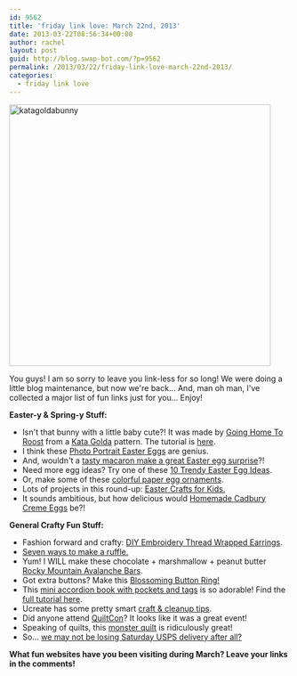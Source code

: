 ```yaml
---
id: 9562
title: 'friday link love: March 22nd, 2013'
date: 2013-03-22T08:56:34+00:00
author: rachel
layout: post
guid: http://blog.swap-bot.com/?p=9562
permalink: /2013/03/22/friday-link-love-march-22nd-2013/
categories:
  - friday link love
---
```

[<img src="http://blog.swap-bot.com/wp-content/uploads/2013/03/katagoldabunny.jpg" alt="katagoldabunny" width="470" height="470" class="alignleft size-full wp-image-9655" />](http://www.goinghometoroost.com/2013/diy-craft-projects/diy-bunny-with-a-baby/)

You guys! I am so sorry to leave you link-less for so long! We were doing a little blog maintenance, but now we're back&#8230; And, man oh man, I've collected a major list of fun links just for you&#8230; Enjoy!

**Easter-y & Spring-y Stuff:**

  * Isn't that bunny with a little baby cute?! It was made by [Going Home To Roost](http://www.goinghometoroost.com/2013/diy-craft-projects/diy-bunny-with-a-baby/) from a [Kata Golda](http://www.etsy.com/listing/124152659/bunny-with-baby) pattern. The tutorial is [here](http://www.goinghometoroost.com/2013/diy-craft-projects/diy-bunny-with-a-baby/). 
  * I think these [Photo Portrait Easter Eggs](http://asubtlerevelry.com/photo-print-easter-eggs) are genius.
  * And, wouldn't a [tasty macaron make a great Easter egg surprise](http://sugarandcloth.com/2013/03/diy-sweet-nothing-easter-eggs/)?!
  * Need more egg ideas? Try one of these [10 Trendy Easter Egg Ideas](http://www.apartmenttherapy.com/trendy-easter-eggs-roundup-186124).
  * Or, make some of these [colorful paper egg ornaments](http://craftandcreativity.com/blog/2013/03/12/papereggs/).
  * Lots of projects in this round-up: [Easter Crafts for Kids.](http://www.bhg.com/holidays/easter/crafts/easter-crafts-for-all-ages/?sssdmh=dm17.657440&esrc=nw100dHAC031313)
  * It sounds ambitious, but how delicious would [Homemade Cadbury Creme Eggs](http://food52.com/blog/6103-homemade-cadbury-creme-eggs) be?!

**General Crafty Fun Stuff:**

  * Fashion forward and crafty: [DIY Embroidery Thread Wrapped Earrings](http://www.creaturecomfortsblog.com/home/2013/3/14/diy-embroidery-thread-wrapped-earrings.html).
  * [Seven ways to make a ruffle.](http://blog.makezine.com/craft/seven-ways-to-make-a-ruffle/)
  * Yum! I WILL make these chocolate + marshmallow + peanut butter [Rocky Mountain Avalanche Bars](http://www.loveandoliveoil.com/2011/12/rocky-mountain-avalanche-bars.html). 
  * Got extra buttons? Make this [Blossoming Button Ring!](http://www.favecrafts.com/Jewelry-Making/Blossoming-Button-Ring/ml/1)
  * This [mini accordion book with pockets and tags](http://mylittlelane.blogspot.pt/2011/03/oh-my-dear.html) is so adorable! Find the [full tutorial here](http://craftylifeandstyle.blogspot.com/2011/03/guest-blog-mini-book-made-fron-scratch.html). 
  * Ucreate has some pretty smart [craft & cleanup tips](http://www.u-createcrafts.com/2010/07/my-favorite-craft-tips.html).
  * Did anyone attend [QuiltCon](http://www.quiltcon.com)? It looks like it was a great event!
  * Speaking of quilts, this [monster quilt](http://shinyhappyworld.bigcartel.com/product/scary-squares-monster-quilt-pattern) is ridiculously great!
  * So&#8230; [we may not be losing Saturday USPS delivery after all?](http://online.wsj.com/article/SB10001424127887323639604578366310658749462.html?mod=googlenews_wsj)

<div style="display: none">
  <a href='http://writeanessayformecheap.com/' title='pay to write essay'>pay to write essay</a>
</div>

**What fun websites have you been visiting during March? Leave your links in the comments!** 

<div style="display: none">
  zp8497586rq
</div>
